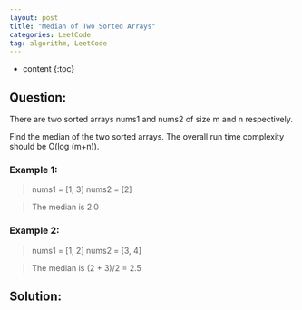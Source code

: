 ```yaml
---
layout: post
title: "Median of Two Sorted Arrays"
categories: LeetCode
tag: algorithm, LeetCode
---
```

 
* content
{:toc}

## Question:

There are two sorted arrays nums1 and nums2 of size m and n respectively.

Find the median of the two sorted arrays. The overall run time complexity should be O(log (m+n)).

### Example 1:
> nums1 = [1, 3]
> nums2 = [2]

> The median is 2.0

### Example 2:
> nums1 = [1, 2]
> nums2 = [3, 4]

> The median is (2 + 3)/2 = 2.5

## Solution:

